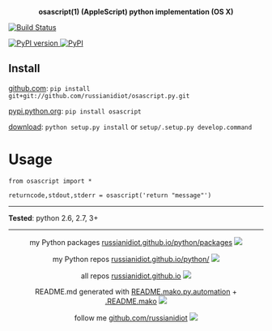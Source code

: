 <p align="center">
	<b>osascript(1) (AppleScript) python implementation (OS X)</b>
</p>

<p>
	<a href="https://travis-ci.org/russianidiot/osascript.py" class="reference external">
		<img src="https://travis-ci.org/russianidiot/osascript.py.svg?branch=master" alt="Build Status">
	</a>
	<!--
	<a href="https://codecov.io/github/russianidiot/osascript.py/">
		<img src="https://img.shields.io/codecov/c/github/russianidiot/osascript.py.svg" alt="Codecov">
	</a>
	-->
</p>
<p>
	<a href="http://badge.fury.io/py/osascript" class="reference external">
		<img src="https://badge.fury.io/py/osascript.svg" alt="PyPI version">
	</a>
	<a href="https://pypi.python.org/pypi/osascript">
		<img src="https://img.shields.io/pypi/pyversions/osascript.svg" alt="PyPI">
	</a>

</p>

	
Install
-------

[github.com](http://github.com/russianidiot/osascript.py):
`pip install git+git://github.com/russianidiot/osascript.py.git`

[pypi.python.org](https://pypi.python.org): `pip install osascript`

[download](https://github.com/russianidiot/osascript.py/archive/master.zip): `python setup.py install` or `setup/.setup.py develop.command` 

	

	

Usage 
=====
```
from osascript import *

returncode,stdout,stderr = osascript('return "message"')
```

---

**Tested**: python 2.6, 2.7, 3+

---

<p align="center">
my Python packages 
<a href="http://russianidiot.github.io/python/packages">russianidiot.github.io/python/packages</a> <img src="http://russianidiot.github.io/images/python/16.png" />
</p>
<p align="center">
my Python repos <a href="http://russianidiot.github.io/python/">russianidiot.github.io/python/</a>
<img src="http://russianidiot.github.io/images/python/16.png" />
</p>

<p align="center">
	all repos <a href="http://russianidiot.github.io/">russianidiot.github.io</a> <img src="http://russianidiot.github.io/images/star/16.png" />
</p>

<p align="center">
	README.md generated with <a href="https://github.com/russianidiot/README.mako.py.automation">README.mako.py.automation</a> + <a href="https://github.com/russianidiot/.README.mako">.README.mako</a> 
<img src="http://russianidiot.github.io/images/book/16.png">
</p>

<p align="center">
	follow me <a href="http://github.com/russianidiot">github.com/russianidiot</a>
<img src="http://russianidiot.github.io/images/github/16.png" />
</p>